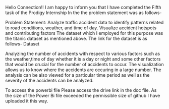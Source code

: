 Hello Connection!!
I am happy to inform you that I have completed the Fifth task of the Prodigy Internship
In the the problem statement was as follows-

Problem Statement: Analyze traffic accident data to identify patterns related to road conditions, weather, and time of day. Visualize accident hotspots and contributing factors
The dataset which I employed for this purpose was the titanic dataset as mentioned above.
The link for the dataset is as follows- Dataset

Analyzing the number of accidents with respect to various factors such as the weather,time of day whether it is a day or night and some other factors that would be crucial for the number of accidents to occur. The visualization allows us to know where the accidents are occuring in a large number. The analysis can be also viewed for a particular time period as well as the severity of the accidents can be analyzed.




To access the powerbi file Please access the drive link in the doc file. As the size of the Power Bi file exceeded the permissible size of github I have uploaded it this way.
